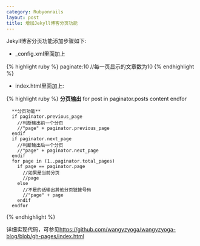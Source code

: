 ```yaml
---
category: Rubyonrails
layout: post
title: 增加Jekyll博客分页功能
---
```


Jekyll博客分页功能添加步骤如下:

* _config.xml里面加上

{% highlight ruby %}
      paginate:10  //每一页显示的文章数为10
{% endhighlight %}      

* index.html里面加上:

{% highlight ruby %}
      **分页输出**
      for post in paginator.posts
        content
      endfor
      
      **分页功能**
      if paginator.previous_page
        //判断输出前一个分页
        //"page" + paginator.previous_page
      endif
      if paginator.next_page
        //判断输出后一个分页
        //"page" + paginator.next_page
      endif
      for page in (1..paginator.total_pages)
        if page == paginator.page
          //如果是当前分页
          //page
        else
          //不是的话输出其他分页链接号码
          //"page" + page
        endif
      endfor
{% endhighlight %}
      
详细实现代码，可参见<https://github.com/wangyzyoga/wangyzyoga-blog/blob/gh-pages/index.html>


    















